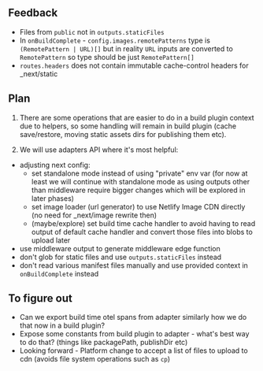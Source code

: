 ## Feedback

- Files from `public` not in `outputs.staticFiles`
- In `onBuildComplete` - `config.images.remotePatterns` type is `(RemotePattern | URL)[]` but in
  reality `URL` inputs are converted to `RemotePattern` so type should be just `RemotePattern[]`
- `routes.headers` does not contain immutable cache-control headers for \_next/static

## Plan

1. There are some operations that are easier to do in a build plugin context due to helpers, so some
   handling will remain in build plugin (cache save/restore, moving static assets dirs for
   publishing them etc).

2. We will use adapters API where it's most helpful:

- adjusting next config:
  - set standalone mode instead of using "private" env var (for now at least we will continue with
    standalone mode as using outputs other than middleware require bigger changes which will be
    explored in later phases)
  - set image loader (url generator) to use Netlify Image CDN directly (no need for \_next/image
    rewrite then)
  - (maybe/explore) set build time cache handler to avoid having to read output of default cache
    handler and convert those files into blobs to upload later
- use middleware output to generate middleware edge function
- don't glob for static files and use `outputs.staticFiles` instead
- don't read various manifest files manually and use provided context in `onBuildComplete` instead

## To figure out

- Can we export build time otel spans from adapter similarly how we do that now in a build plugin?
- Expose some constants from build plugin to adapter - what's best way to do that? (things like
  packagePath, publishDir etc)
- Looking forward - Platform change to accept a list of files to upload to cdn (avoids file system
  operations such as `cp`)
